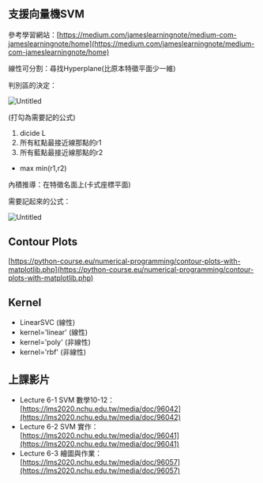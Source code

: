 ## ****支援向量機****SVM

參考學習網站：[https://medium.com/jameslearningnote/medium-com-jameslearningnote/home](https://medium.com/jameslearningnote/medium-com-jameslearningnote/home)

線性可分割：尋找Hyperplane(比原本特徵平面少一維)

判別區的決定：

![Untitled](https://s3-us-west-2.amazonaws.com/secure.notion-static.com/7c9f06a0-1dd1-4e38-ab76-9e86d1519412/Untitled.png)

(打勾為需要記的公式)

1. dicide L
2. 所有紅點最接近線那點的r1
3. 所有藍點最接近線那點的r2
- max min(r1,r2)

內積推導：在特徵名面上(卡式座標平面)

需要記起來的公式：

![Untitled](https://s3-us-west-2.amazonaws.com/secure.notion-static.com/570504e6-60dc-4655-9140-420b7dde4213/Untitled.png)

## **Contour Plots**

[https://python-course.eu/numerical-programming/contour-plots-with-matplotlib.php](https://python-course.eu/numerical-programming/contour-plots-with-matplotlib.php)

## Kernel

- LinearSVC (線性)
- kernel='linear' (線性)
- kernel='poly' (⾮線性)
- kernel='rbf' (⾮線性)

## 上課影片

- Lecture 6-1 SVM 數學10-12：[https://lms2020.nchu.edu.tw/media/doc/96042](https://lms2020.nchu.edu.tw/media/doc/96042)
- Lecture 6-2 SVM 實作：[https://lms2020.nchu.edu.tw/media/doc/96041](https://lms2020.nchu.edu.tw/media/doc/96041)
- Lecture 6-3 繪圖與作業：[https://lms2020.nchu.edu.tw/media/doc/96057](https://lms2020.nchu.edu.tw/media/doc/96057)